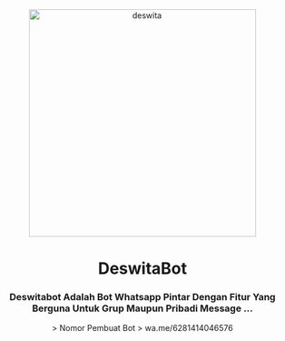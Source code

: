 <div align="center">
<img src="https://piyobot.000webhostapp.com/deswita.jpeg" alt="deswita" width="400"/>

# DeswitaBot

<h3 align="center">Deswitabot Adalah Bot Whatsapp Pintar Dengan Fitur Yang Berguna Untuk Grup Maupun Pribadi Message ...</h3>
> Nomor Pembuat Bot
> wa.me/6281414046576

  </div>
